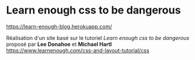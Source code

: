 # Learn enough css to be dangerous

https://learn-enough-blog.herokuapp.com/</br>

Réalisation d'un site basé sur le tutoriel *Learn enough css to be dangerous* proposé par **Lee Donahoe** et **Michael Hartl** </br>
https://www.learnenough.com/css-and-layout-tutorial/css </br>